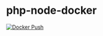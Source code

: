 # php-node-docker
[![Docker Push](https://github.com/Jester0027/php-node-docker/workflows/Docker%20Push/badge.svg)](https://hub.docker.com/r/jester0027/php-node-runtime)
